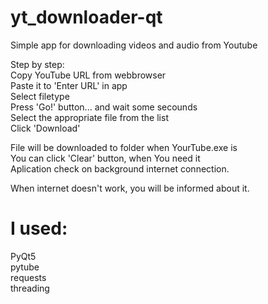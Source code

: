 # yt_downloader-qt
Simple app for downloading videos and audio from Youtube

Step by step:\
Copy YouTube URL from webbrowser\
Paste it to 'Enter URL' in app\
Select filetype\
Press 'Go!' button... and wait some secounds\
Select the appropriate file from the list\
Click 'Download'

File will be downloaded to folder when YourTube.exe is\
You can click 'Clear' button, when You need it\
Aplication check on background internet connection.

When internet doesn't work, you will be informed about it.


# I used:
PyQt5\
pytube\
requests\
threading
